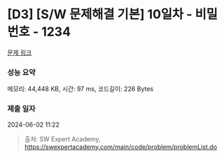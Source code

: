 # [D3] [S/W 문제해결 기본] 10일차 - 비밀번호 - 1234 

[문제 링크](https://swexpertacademy.com/main/code/problem/problemDetail.do?contestProbId=AV14_DEKAJcCFAYD) 

### 성능 요약

메모리: 44,448 KB, 시간: 97 ms, 코드길이: 226 Bytes

### 제출 일자

2024-06-02 11:22



> 출처: SW Expert Academy, https://swexpertacademy.com/main/code/problem/problemList.do